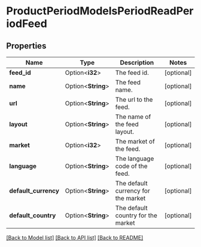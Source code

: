 # ProductPeriodModelsPeriodReadPeriodFeed

## Properties

Name | Type | Description | Notes
------------ | ------------- | ------------- | -------------
**feed_id** | Option<**i32**> | The feed id. | [optional]
**name** | Option<**String**> | The feed name. | [optional]
**url** | Option<**String**> | The url to the feed. | [optional]
**layout** | Option<**String**> | The name of the feed layout. | [optional]
**market** | Option<**i32**> | The market of the feed. | [optional]
**language** | Option<**String**> | The language code of the feed. | [optional]
**default_currency** | Option<**String**> | The default currency for the market | [optional]
**default_country** | Option<**String**> | The default country for the market | [optional]

[[Back to Model list]](../README.md#documentation-for-models) [[Back to API list]](../README.md#documentation-for-api-endpoints) [[Back to README]](../README.md)


